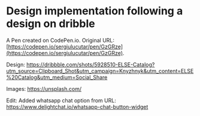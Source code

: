 # Design implementation following a design on dribble

A Pen created on CodePen.io. Original URL: [https://codepen.io/sergiulucutar/pen/GzGRze](https://codepen.io/sergiulucutar/pen/GzGRze).

Design: https://dribbble.com/shots/5928510-ELSE-Catalog?utm_source=Clipboard_Shot&utm_campaign=Knyzhnyk&utm_content=ELSE%20Catalog&utm_medium=Social_Share

Images: https://unsplash.com/

Edit: Added whatsapp chat option from URL: https://www.delightchat.io/whatsapp-chat-button-widget
